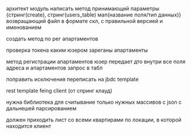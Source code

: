 архитект модуль
написать метод принимающий параметры {стринг(create), стринг(users_table) мап(название поля/тип данных)}
возвращающий файл в формате скл, c правильной версией и именованием

создать метод по рег апартаментов

проверка токена
каким юзером зареганы апартаменты

метод регистрации апартаментов юзер передает дто внутри все поля адреса и апартаментов
запрос в табл

поправить исключения
переписать на jbdc template

rest template
feing client (от спринг клауд)

нужна библиотека для считывание только нужных массивов с json с дальнешей парсированием

должен приходить лист со всеми квартирами по локации, в которой находится клиент
